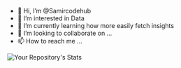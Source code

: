 - 👋 Hi, I’m @Samircodehub
- 👀 I’m interested in Data
- 🌱 I’m currently learning how more easily fetch insights
- 💞️ I’m looking to collaborate on ...
- 📫 How to reach me ...

<!---
Samircodehub/Samircodehub is a ✨ special ✨ repository because its `README.md` (this file) appears on your GitHub profile.
You can click the Preview link to take a look at your changes.
--->


![Your Repository's Stats](https://github-readme-stats.vercel.app/api?username=Samircodehub&show_icons=true)
